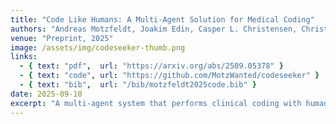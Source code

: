 ```yaml
---
title: "Code Like Humans: A Multi-Agent Solution for Medical Coding"
authors: "Andreas Motzfeldt, Joakim Edin, Casper L. Christensen, Christian Hardmeier, Lars Maaløe, Anna Rogers"
venue: "Preprint, 2025"
image: /assets/img/codeseeker-thumb.png
links:
  - { text: "pdf",  url: "https://arxiv.org/abs/2509.05378" }
  - { text: "code", url: "https://github.com/MotzWanted/codeseeker" }
  - { text: "bib",  url: "/bib/motzfeldt2025code.bib" }
date: 2025-09-10
excerpt: "A multi-agent system that performs clinical coding with human-like reasoning steps; demonstrates competitive accuracy on medical coding benchmarks."
---
```

